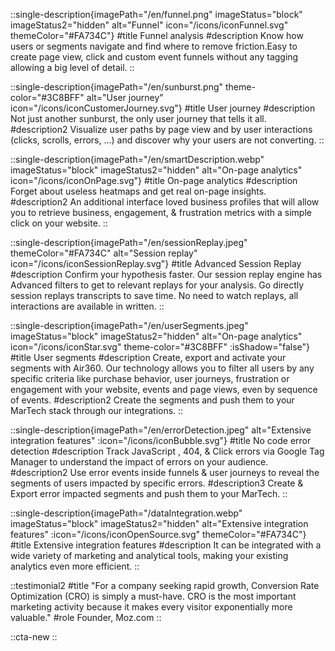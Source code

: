 ::single-description{imagePath="/en/funnel.png" imageStatus="block" imageStatus2="hidden" alt="Funnel" icon="/icons/iconFunnel.svg" themeColor="#FA734C"}
#title
Funnel analysis
#description
Know how users or segments navigate and find where to remove friction.Easy to create page view, click and custom event funnels without any 
tagging allowing a big level of detail.
::

::single-description{imagePath="/en/sunburst.png" theme-color="#3C8BFF" alt="User journey" icon="/icons/iconCustomerJourney.svg"}
#title
User journey
#description
Not just another sunburst, the only user journey that tells it all.
#description2
Visualize user paths by page view and by user interactions (clicks, scrolls, errors, ...) and discover why your users are not converting.
::

::single-description{imagePath="/en/smartDescription.webp" imageStatus="block" imageStatus2="hidden" alt="On-page analytics" icon="/icons/iconOnPage.svg"}
#title
On-page analytics
#description
Forget about useless heatmaps and get real on-page insights.
#description2
An additional interface loved business profiles  that will allow you to retrieve business, engagement, & frustration metrics with a simple click on your website.
::

::single-description{imagePath="/en/sessionReplay.jpeg" themeColor="#FA734C" alt="Session replay" icon="/icons/iconSessionReplay.svg"}
#title
Advanced Session Replay
#description
Confirm your hypothesis faster. Our session replay engine  has Advanced filters to get to relevant replays for your analysis.  Go directly session replays transcripts to save time. No need to watch replays, all interactions are available in written.
::

::single-description{imagePath="/en/userSegments.jpeg" imageStatus="block" imageStatus2="hidden" alt="On-page analytics" icon="/icons/iconStar.svg" theme-color="#3C8BFF" :isShadow="false"}
#title
User segments
#description
Create, export and activate your segments with Air360. Our technology allows you to filter all 
users by any specific criteria like purchase behavior, user journeys, frustration or engagement with your 
website, events and page views, even by sequence of events.
#description2
Create the segments and push them to your MarTech stack through our integrations.
::

::single-description{imagePath="/en/errorDetection.jpeg" alt="Extensive integration features" :icon="/icons/iconBubble.svg"}
#title
No code error detection
#description
Track JavaScript , 404, & Click errors via Google Tag Manager to understand the impact of errors on your audience.
#description2
Use error events inside funnels & user journeys to reveal the segments of users impacted by specific errors.
#description3
Create & Export error impacted segments and push them to your MarTech.
::

::single-description{imagePath="/dataIntegration.webp" imageStatus="block" imageStatus2="hidden" alt="Extensive integration features" :icon="/icons/iconOpenSource.svg" themeColor="#FA734C"}
#title
Extensive integration features
#description
It can be integrated with a wide variety of marketing and analytical tools, making your existing analytics even more efficient.
::

::testimonial2
#title
"For a company seeking rapid growth, Conversion Rate Optimization (CRO) is simply a must-have. CRO is the most important marketing activity because it makes every visitor exponentially more valuable."
#role
Founder, Moz.com
::

::cta-new
::